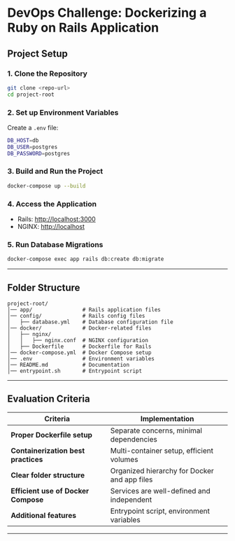 # DevOps Challenge: Dockerizing a Ruby on Rails Application

## Project Setup

### 1. Clone the Repository
```sh
git clone <repo-url>
cd project-root
```

### 2. Set up Environment Variables
Create a `.env` file:
```sh
DB_HOST=db
DB_USER=postgres
DB_PASSWORD=postgres
```

### 3. Build and Run the Project
```sh
docker-compose up --build
```

### 4. Access the Application
- Rails: [http://localhost:3000](http://localhost:3000)
- NGINX: [http://localhost](http://localhost)

### 5. Run Database Migrations
```sh
docker-compose exec app rails db:create db:migrate
```

---

## Folder Structure
```
project-root/
│── app/                # Rails application files
│── config/             # Rails config files
│   ├── database.yml    # Database configuration file
│── docker/             # Docker-related files
│   ├── nginx/
│   │   ├── nginx.conf  # NGINX configuration
│   ├── Dockerfile      # Dockerfile for Rails
│── docker-compose.yml  # Docker Compose setup
│── .env                # Environment variables
│── README.md           # Documentation
│── entrypoint.sh       # Entrypoint script
```

---

## Evaluation Criteria
| Criteria                         | Implementation |
|----------------------------------|---------------|
| **Proper Dockerfile setup**     | Separate concerns, minimal dependencies |
| **Containerization best practices** | Multi-container setup, efficient volumes |
| **Clear folder structure**       | Organized hierarchy for Docker and app files |
| **Efficient use of Docker Compose** | Services are well-defined and independent |
| **Additional features**          | Entrypoint script, environment variables |

---

